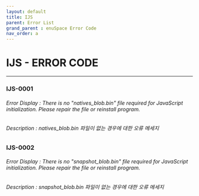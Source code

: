 ```yaml
---
layout: default
title: IJS
parent: Error List
grand_parent : enuSpace Error Code
nav_order: a
---
```

# IJS - ERROR CODE

---

### IJS-0001

###### Error Display : There is no \"natives\_blob.bin\" file required for JavaScript initialization. Please repair the file or reinstall program.

###### Description : natives\_blob.bin 파일이 없는 경우에 대한 오류 메세지

### IJS-0002

###### Error Display : There is no "snapshot\_blob.bin" file required for JavaScript initialization. Please repair the file or reinstall program.

###### Description : snapshot\_blob.bin 파일이 없는 경우에 대한 오류 메세지




